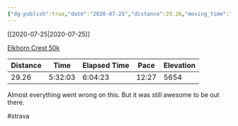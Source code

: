 ```yaml
---
{"dg-publish":true,"date":"2020-07-25","distance":29.26,"moving_time":"5:32:03","elapsed_time":"6:04:23","pace":"12:27","total_elevation_gain":5654,"url":"https://www.strava.com/activities/3816637430","permalink":"/01-personal/strava/2020-07-25-elkhorn-crest-50k/","dgPassFrontmatter":true}
---
```



[[2020-07-25\|2020-07-25]]

[Elkhorn Crest 50k](https://www.strava.com/activities/3816637430)

| Distance | Time    | Elapsed Time | Pace  | Elevation |
| -------- | ------- | ------------ | ----- | --------- |
| 29.26    | 5:32:03 | 6:04:23      | 12:27 | 5654      |


Almost everything went wrong on this. But it was still awesome to be out there.

#strava
